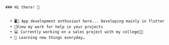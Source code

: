     ### Hi there! 👋


      •	🖥️📲 App development enthusiast here... Developing mainly in flutter
      •	💫View my work for help in your projects 
      •	💻 Currently working on a sales project with my college👨🏻‍
      • 🌱 Learning new things everyday… 

